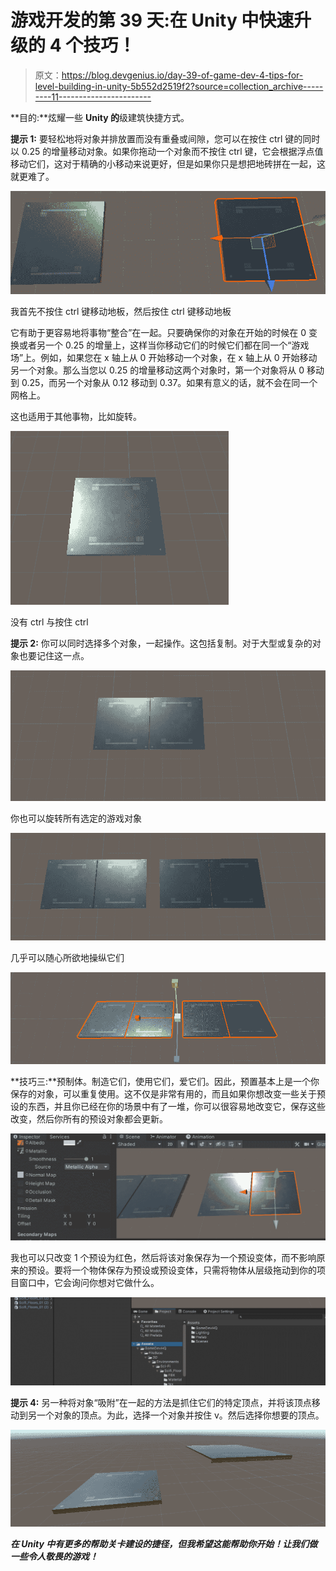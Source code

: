 # 游戏开发的第 39 天:在 Unity 中快速升级的 4 个技巧！

> 原文：<https://blog.devgenius.io/day-39-of-game-dev-4-tips-for-level-building-in-unity-5b552d2519f2?source=collection_archive---------11----------------------->

**目的:**炫耀一些 **Unity 的**级建筑快捷方式。

**提示 1:** 要轻松地将对象并排放置而没有重叠或间隙，您可以在按住 ctrl 键的同时以 0.25 的增量移动对象。如果你拖动一个对象而不按住 ctrl 键，它会根据浮点值移动它们，这对于精确的小移动来说更好，但是如果你只是想把地砖拼在一起，这就更难了。

![](img/4213843a8aa626418ad6a4e717658679.png)

我首先不按住 ctrl 键移动地板，然后按住 ctrl 键移动地板

它有助于更容易地将事物“整合”在一起。只要确保你的对象在开始的时候在 0 变换或者另一个 0.25 的增量上，这样当你移动它们的时候它们都在同一个“游戏场”上。例如，如果您在 x 轴上从 0 开始移动一个对象，在 x 轴上从 0 开始移动另一个对象。那么当您以 0.25 的增量移动这两个对象时，第一个对象将从 0 移动到 0.25，而另一个对象从 0.12 移动到 0.37。如果有意义的话，就不会在同一个网格上。

这也适用于其他事物，比如旋转。

![](img/ae618f1ba76b5faa2b6b10ffaa124128.png)

没有 ctrl 与按住 ctrl

**提示 2:** 你可以同时选择多个对象，一起操作。这包括复制。对于大型或复杂的对象也要记住这一点。

![](img/57297f527974bdf8e1605defdf80925d.png)

你也可以旋转所有选定的游戏对象

![](img/2ea121ac796addf8ccad71a0eef15ef5.png)

几乎可以随心所欲地操纵它们

![](img/6d3f12a6824566b9f1223007ee58da1c.png)

**技巧三:**预制体。制造它们，使用它们，爱它们。因此，预置基本上是一个你保存的对象，可以重复使用。这不仅是非常有用的，而且如果你想改变一些关于预设的东西，并且你已经在你的场景中有了一堆，你可以很容易地改变它，保存这些改变，然后你所有的预设对象都会更新。

![](img/79c45bd385369303515e14b86fd8ee03.png)

我也可以只改变 1 个预设为红色，然后将该对象保存为一个预设变体，而不影响原来的预设。要将一个物体保存为预设或预设变体，只需将物体从层级拖动到你的项目窗口中，它会询问你想对它做什么。

![](img/575c8a77e8075fd33db906a8c5e8d425.png)

**提示 4:** 另一种将对象“吸附”在一起的方法是抓住它们的特定顶点，并将该顶点移动到另一个对象的顶点。为此，选择一个对象并按住 v。然后选择你想要的顶点。

![](img/c530884850dc85607dec437aba604bb9.png)

***在 Unity 中有更多的帮助关卡建设的捷径，但我希望这能帮助你开始！让我们做一些令人敬畏的游戏！***